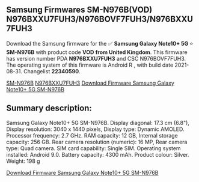 <h2>Samsung Firmwares SM-N976B(VOD) N976BXXU7FUH3/N976BOVF7FUH3/N976BXXU7FUH3</h2>
Download the Samsung firmware for the ✅ <strong>Samsung Galaxy Note10+ 5G </strong> ⭐ <strong>SM-N976B</strong> with product code <strong>VOD</strong> <strong> from United Kingdom</strong>. This firmware has version number PDA <strong>N976BXXU7FUH3</strong> and CSC N976BOVF7FUH3. The operating system of this firmware is Android R , with build date 2021-08-31. Changelist <strong>22340590</strong>.


[SM-N976B](https://samfirm.shop/samsung/model/SM-N976B)
[N976BXXU7FUH3](https://samfirm.shop/samsung/pda/N976BXXU7FUH3)
[Download Firmware Samsung Galaxy Note10+ 5G SM-N976B](https://samfirm.shop/samsung/firmware/452382)
<h2>Summary description:</h2>
<p>Samsung Galaxy Note10+ 5G SM-N976B. Display diagonal: 17.3 cm (6.8"), Display resolution: 3040 x 1440 pixels, Display type: Dynamic AMOLED. Processor frequency: 2.7 GHz. RAM capacity: 12 GB, Internal storage capacity: 256 GB. Rear camera resolution (numeric): 16 MP, Rear camera type: Quad camera. SIM card capability: Single SIM. Operating system installed: Android 9.0. Battery capacity: 4300 mAh. Product colour: Silver. Weight: 198 g</p>


[Download Firmware Samsung Galaxy Note10+ 5G SM-N976B](https://samfirm.shop/samsung/firmware/452382)
